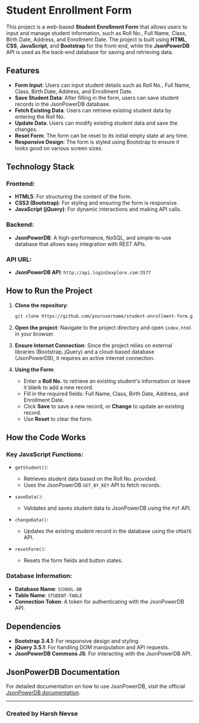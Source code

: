 
# Student Enrollment Form

This project is a web-based **Student Enrollment Form** that allows users to input and manage student information, such as Roll No., Full Name, Class, Birth Date, Address, and Enrollment Date. The project is built using **HTML**, **CSS**, **JavaScript**, and **Bootstrap** for the front-end, while the **JsonPowerDB** API is used as the back-end database for saving and retrieving data.

## Features

- **Form Input**: Users can input student details such as Roll No., Full Name, Class, Birth Date, Address, and Enrollment Date.
- **Save Student Data**: After filling in the form, users can save student records in the JsonPowerDB database.
- **Fetch Existing Data**: Users can retrieve existing student data by entering the Roll No.
- **Update Data**: Users can modify existing student data and save the changes.
- **Reset Form**: The form can be reset to its initial empty state at any time.
- **Responsive Design**: The form is styled using Bootstrap to ensure it looks good on various screen sizes.

## Technology Stack

### Frontend:
- **HTML5**: For structuring the content of the form.
- **CSS3 (Bootstrap)**: For styling and ensuring the form is responsive.
- **JavaScript (jQuery)**: For dynamic interactions and making API calls.

### Backend:
- **JsonPowerDB**: A high-performance, NoSQL, and simple-to-use database that allows easy integration with REST APIs.
  
### API URL:
- **JsonPowerDB API**: `http://api.login2explore.com:5577`

## How to Run the Project

1. **Clone the repository**:
    ```bash
    git clone https://github.com/yourusername/student-enrollment-form.git
    ```
   
2. **Open the project**: Navigate to the project directory and open `index.html` in your browser.

3. **Ensure Internet Connection**: Since the project relies on external libraries (Bootstrap, jQuery) and a cloud-based database (JsonPowerDB), it requires an active internet connection.

4. **Using the Form**:
    - Enter a **Roll No.** to retrieve an existing student's information or leave it blank to add a new record.
    - Fill in the required fields: Full Name, Class, Birth Date, Address, and Enrollment Date.
    - Click **Save** to save a new record, or **Change** to update an existing record.
    - Use **Reset** to clear the form.

## How the Code Works

### Key JavaScript Functions:

- `getStudent()`:
  - Retrieves student data based on the Roll No. provided.
  - Uses the JsonPowerDB `GET_BY_KEY` API to fetch records.

- `saveData()`:
  - Validates and saves student data to JsonPowerDB using the `PUT` API.
  
- `changeData()`:
  - Updates the existing student record in the database using the `UPDATE` API.

- `resetForm()`:
  - Resets the form fields and button states.

### Database Information:

- **Database Name**: `SCHOOL-DB`
- **Table Name**: `STUDENT-TABLE`
- **Connection Token**: A token for authenticating with the JsonPowerDB API.

## Dependencies

- **Bootstrap 3.4.1**: For responsive design and styling.
- **jQuery 3.5.1**: For handling DOM manipulation and API requests.
- **JsonPowerDB Commons JS**: For interacting with the JsonPowerDB API.

## JsonPowerDB Documentation

For detailed documentation on how to use JsonPowerDB, visit the official [JsonPowerDB documentation](https://login2explore.com/jpdb/docs.html).


---

### Created by Harsh Nevse


